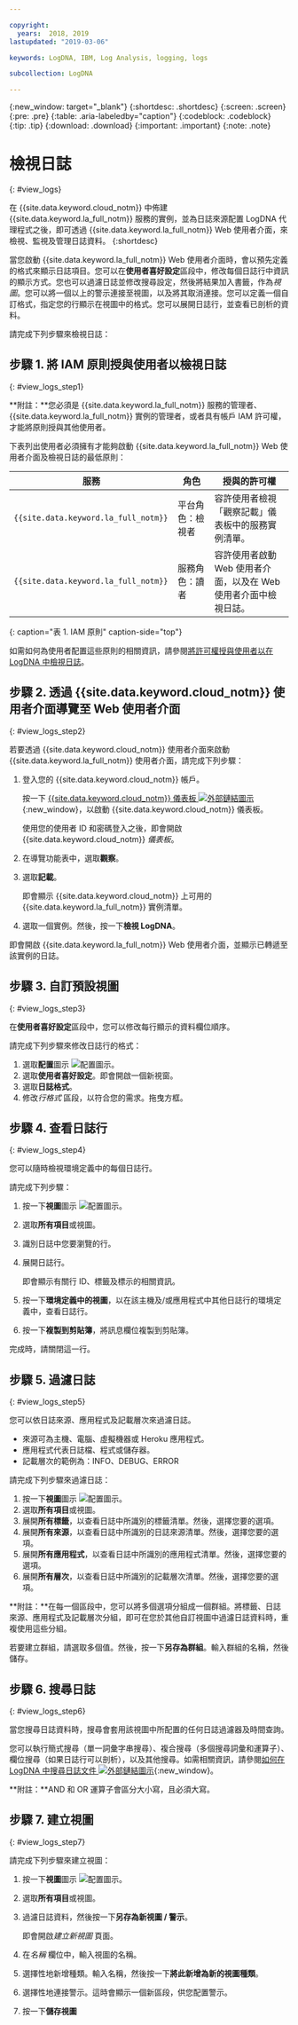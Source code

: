 ```yaml
---

copyright:
  years:  2018, 2019
lastupdated: "2019-03-06"

keywords: LogDNA, IBM, Log Analysis, logging, logs

subcollection: LogDNA

---
```


{:new_window: target="_blank"}
{:shortdesc: .shortdesc}
{:screen: .screen}
{:pre: .pre}
{:table: .aria-labeledby="caption"}
{:codeblock: .codeblock}
{:tip: .tip}
{:download: .download}
{:important: .important}
{:note: .note}

# 檢視日誌
{: #view_logs}

在 {{site.data.keyword.cloud_notm}} 中佈建 {{site.data.keyword.la_full_notm}} 服務的實例，並為日誌來源配置 LogDNA 代理程式之後，即可透過 {{site.data.keyword.la_full_notm}} Web 使用者介面，來檢視、監視及管理日誌資料。
{:shortdesc}

當您啟動 {{site.data.keyword.la_full_notm}} Web 使用者介面時，會以預先定義的格式來顯示日誌項目。您可以在**使用者喜好設定**區段中，修改每個日誌行中資訊的顯示方式。您也可以過濾日誌並修改搜尋設定，然後將結果加入書籤，作為*視圖*。您可以將一個以上的警示連接至視圖，以及將其取消連接。您可以定義一個自訂格式，指定您的行顯示在視圖中的格式。您可以展開日誌行，並查看已剖析的資料。


請完成下列步驟來檢視日誌：


## 步驟 1. 將 IAM 原則授與使用者以檢視日誌
{: #view_logs_step1}

**附註：**您必須是 {{site.data.keyword.la_full_notm}} 服務的管理者、{{site.data.keyword.la_full_notm}} 實例的管理者，或者具有帳戶 IAM 許可權，才能將原則授與其他使用者。

下表列出使用者必須擁有才能夠啟動 {{site.data.keyword.la_full_notm}} Web 使用者介面及檢視日誌的最低原則：

| 服務                              | 角色                      | 授與的許可權       |
|--------------------------------|---------------------------|-------------------------------|  
| `{{site.data.keyword.la_full_notm}} ` | 平台角色：檢視者     | 容許使用者檢視「觀察記載」儀表板中的服務實例清單。|
| `{{site.data.keyword.la_full_notm}} ` | 服務角色：讀者      | 容許使用者啟動 Web 使用者介面，以及在 Web 使用者介面中檢視日誌。|
{: caption="表 1. IAM 原則" caption-side="top"} 

如需如何為使用者配置這些原則的相關資訊，請參閱[將許可權授與使用者以在 LogDNA 中檢視日誌](/docs/services/Log-Analysis-with-LogDNA?topic=LogDNA-work_iam#user_logdna)。


## 步驟 2. 透過 {{site.data.keyword.cloud_notm}} 使用者介面導覽至 Web 使用者介面
{: #view_logs_step2}

若要透過 {{site.data.keyword.cloud_notm}} 使用者介面來啟動 {{site.data.keyword.la_full_notm}} 使用者介面，請完成下列步驟：

1. 登入您的 {{site.data.keyword.cloud_notm}} 帳戶。

    按一下 [{{site.data.keyword.cloud_notm}} 儀表板 ![外部鏈結圖示](../../icons/launch-glyph.svg "外部鏈結圖示")](https://cloud.ibm.com/login){:new_window}，以啟動 {{site.data.keyword.cloud_notm}} 儀表板。

	使用您的使用者 ID 和密碼登入之後，即會開啟 {{site.data.keyword.cloud_notm}} *儀表板*。

2. 在導覽功能表中，選取**觀察**。 

3. 選取**記載**。 

    即會顯示 {{site.data.keyword.cloud_notm}} 上可用的 {{site.data.keyword.la_full_notm}} 實例清單。

4. 選取一個實例。然後，按一下**檢視 LogDNA**。

即會開啟 {{site.data.keyword.la_full_notm}} Web 使用者介面，並顯示已轉遞至該實例的日誌。


## 步驟 3. 自訂預設視圖
{: #view_logs_step3}

在**使用者喜好設定**區段中，您可以修改每行顯示的資料欄位順序。

請完成下列步驟來修改日誌行的格式：

1. 選取**配置**圖示 ![配置圖示](images/admin.png "管理圖示")。
2. 選取**使用者喜好設定**。即會開啟一個新視窗。
3. 選取**日誌格式**。
4. 修改*行格式* 區段，以符合您的需求。拖曳方框。


## 步驟 4. 查看日誌行
{: #view_logs_step4}

您可以隨時檢視環境定義中的每個日誌行。

請完成下列步驟： 

1. 按一下**視圖**圖示 ![配置圖示](images/views.png "配置圖示")。
2. 選取**所有項目**或視圖。
3. 識別日誌中您要瀏覽的行。
4. 展開日誌行。 

    即會顯示有關行 ID、標籤及標示的相關資訊。

5. 按一下**環境定義中的視圖**，以在該主機及/或應用程式中其他日誌行的環境定義中，查看日誌行。

6. 按一下**複製到剪貼簿**，將訊息欄位複製到剪貼簿。

完成時，請關閉這一行。


## 步驟 5. 過濾日誌
{: #view_logs_step5}

您可以依日誌來源、應用程式及記載層次來過濾日誌。 

* 來源可為主機、電腦、虛擬機器或 Heroku 應用程式。
* 應用程式代表日誌檔、程式或儲存器。
* 記載層次的範例為：INFO、DEBUG、ERROR

請完成下列步驟來過濾日誌：

1. 按一下**視圖**圖示 ![配置圖示](images/views.png "配置圖示")。
2. 選取**所有項目**或視圖。
3. 展開**所有標籤**，以查看日誌中所識別的標籤清單。然後，選擇您要的選項。
4. 展開**所有來源**，以查看日誌中所識別的日誌來源清單。然後，選擇您要的選項。
5. 展開**所有應用程式**，以查看日誌中所識別的應用程式清單。然後，選擇您要的選項。
6. 展開**所有層次**，以查看日誌中所識別的記載層次清單。然後，選擇您要的選項。


**附註：**在每一個區段中，您可以將多個選項分組成一個群組。將標籤、日誌來源、應用程式及記載層次分組，即可在您於其他自訂視圖中過濾日誌資料時，重複使用這些分組。

若要建立群組，請選取多個值。然後，按一下**另存為群組**。輸入群組的名稱，然後儲存。


## 步驟 6. 搜尋日誌
{: #view_logs_step6}

當您搜尋日誌資料時，搜尋會套用該視圖中所配置的任何日誌過濾器及時間查詢。

您可以執行簡式搜尋（單一詞彙字串搜尋）、複合搜尋（多個搜尋詞彙和運算子）、欄位搜尋（如果日誌行可以剖析），以及其他搜尋。如需相關資訊，請參閱[如何在 LogDNA 中搜尋日誌文件 ![外部鏈結圖示](../../icons/launch-glyph.svg "外部鏈結圖示")](https://docs.logdna.com/docs/search){:new_window}。

**附註：**AND 和 OR 運算子會區分大小寫，且必須大寫。



## 步驟 7. 建立視圖
{: #view_logs_step7}


請完成下列步驟來建立視圖：

1. 按一下**視圖**圖示 ![配置圖示](images/views.png "配置圖示")。
2. 選取**所有項目**或視圖。
3. 過濾日誌資料，然後按一下**另存為新視圖 / 警示**。

    即會開啟*建立新視圖* 頁面。

4. 在*名稱* 欄位中，輸入視圖的名稱。

5. 選擇性地新增種類。輸入名稱，然後按一下**將此新增為新的視圖種類**。

6. 選擇性地連接警示。這時會顯示一個新區段，供您配置警示。

7. 按一下**儲存視圖**


